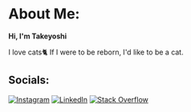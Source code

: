 # About Me:
__Hi, I'm Takeyoshi__

I love cats🐈 If I were to be reborn, I'd like to be a cat.

## Socials:
[![Instagram](https://img.shields.io/badge/Instagram-%23E4405F.svg?logo=Instagram&logoColor=white)](https://instagram.com/nittakeyoshi) [![LinkedIn](https://img.shields.io/badge/LinkedIn-%230077B5.svg?logo=linkedin&logoColor=white)](https://linkedin.com/in/takeyoshi-nitta) [![Stack Overflow](https://img.shields.io/badge/-Stackoverflow-FE7A16?logo=stack-overflow&logoColor=white)](https://stackoverflow.com/users/takeyoshi-nitta) 

